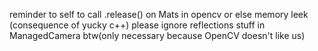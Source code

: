 reminder to self to call .release() on Mats in opencv or else memory leek (consequence of yucky c++)
please ignore reflections stuff in ManagedCamera btw(only necessary because OpenCV doesn't like us)